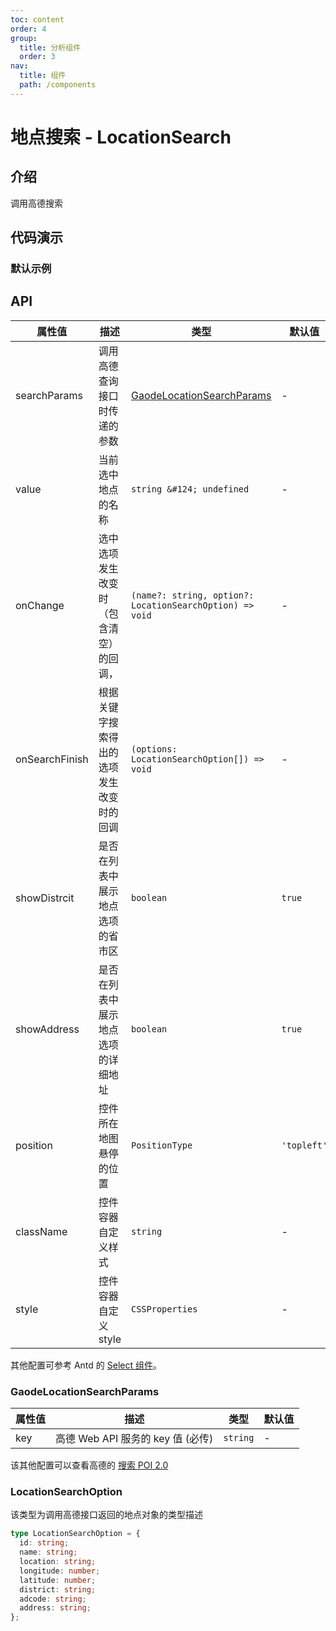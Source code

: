 ```yaml
---
toc: content
order: 4
group:
  title: 分析组件
  order: 3
nav:
  title: 组件
  path: /components
---
```


# 地点搜索 - LocationSearch

## 介绍

调用高德搜索

## 代码演示

### 默认示例

<code src="./demos/default.tsx" defaultShowCode compact></code>

## API

| 属性值 | 描述 | 类型 | 默认值 |
| --- | --- | --- | --- |
| searchParams | 调用高德查询接口时传递的参数 | [GaodeLocationSearchParams](#GaodeLocationSearchParams) | - |
| value | 当前选中地点的名称 | `string &#124; undefined` | - |
| onChange | 选中选项发生改变时（包含清空）的回调， | `(name?: string, option?: LocationSearchOption) => void` | - |
| onSearchFinish | 根据关键字搜索得出的选项发生改变时的回调 | `(options: LocationSearchOption[]) => void` | - |
| showDistrcit | 是否在列表中展示地点选项的省市区 | `boolean` | `true` |
| showAddress | 是否在列表中展示地点选项的详细地址 | `boolean` | `true` |
| position | 控件所在地图悬停的位置 | `PositionType` | `'topleft'` |
| className | 控件容器自定义样式 | `string` | - |
| style | 控件容器自定义 style | `CSSProperties` | - |

其他配置可参考 Antd 的 [Select 组件](https://ant.design/components/select-cn/#API)。

### GaodeLocationSearchParams

| 属性值 | 描述                              | 类型     | 默认值 |
| ------ | --------------------------------- | -------- | ------ |
| key    | 高德 Web API 服务的 key 值 (必传) | `string` | -      |

该其他配置可以查看高德的 [搜索 POI 2.0](https://lbs.amap.com/api/webservice/guide/api/newpoisearch)

### LocationSearchOption

该类型为调用高德接口返回的地点对象的类型描述

```ts
type LocationSearchOption = {
  id: string;
  name: string;
  location: string;
  longitude: number;
  latitude: number;
  district: string;
  adcode: string;
  address: string;
};
```
